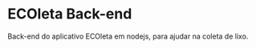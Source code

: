 ECOleta Back-end
==============================

Back-end do aplicativo ECOleta em nodejs, para ajudar na coleta de lixo.